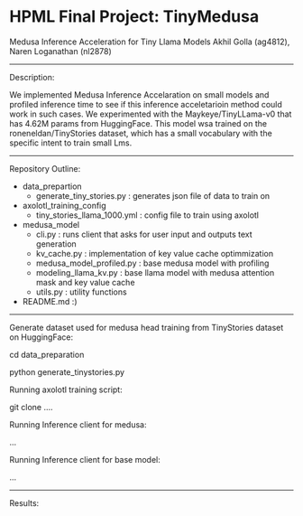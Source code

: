 # HPML Final Project: TinyMedusa
Medusa Inference Acceleration for Tiny Llama Models
Akhil Golla (ag4812), Naren Loganathan (nl2878)

---
Description:

We implemented Medusa Inference Accelaration on small models and profiled inference time to see if this inference acceletarioin method could work in such cases. We experimented with the Maykeye/TinyLLama-v0 that has 4.62M params from HuggingFace. This model wsa trained on the roneneldan/TinyStories dataset, which has a small vocabulary with the specific intent to train small Lms.

---

Repository Outline:

- data_prepartion
   -  generate_tiny_stories.py : generates json file of data to train on
- axolotl_training_config
   - tiny_stories_llama_1000.yml : config file to train using axolotl
- medusa_model
   - cli.py : runs client that asks for user input and outputs text generation
   - kv_cache.py : implementation of key value cache optimmization
   - medusa_model_profiled.py : base medusa model with profiling
   - modeling_llama_kv.py : base llama model with medusa attention mask and key value cache
   - utils.py : utility functions
- README.md :)

---
Generate dataset used for medusa head training from TinyStories dataset on HuggingFace:

cd data_preparation

python generate_tinystories.py

Running axolotl training script:

git clone ....

Running Inference client for medusa:

...

Running Inference client for base model:

...

---

Results:
